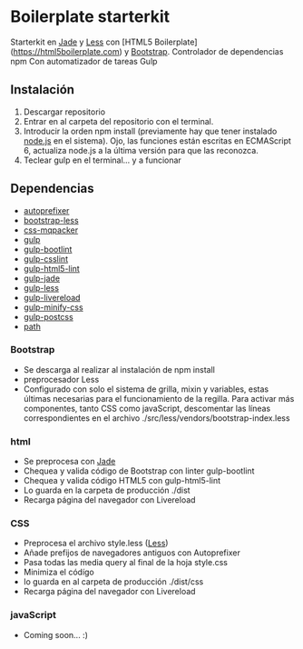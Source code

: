 # Boilerplate starterkit

Starterkit en [Jade](http://jade-lang.com) y [Less](http://lesscss.org) con [HTML5 Boilerplate] (https://html5boilerplate.com) y [Bootstrap](http://getbootstrap.com).
Controlador de dependencias npm
Con automatizador de tareas Gulp


## Instalación
1. Descargar repositorio
2. Entrar en al carpeta del repositorio con el terminal.
3. Introducir la orden npm install (previamente hay que tener instalado [node.js](https://nodejs.org/en/) en el sistema). Ojo, las funciones están escritas en ECMAScript 6, actualiza node.js a la última versión para que las reconozca.
4. Teclear gulp en el terminal... y a funcionar


## Dependencias

* [autoprefixer](https://www.npmjs.com/package/autoprefixer)
* [bootstrap-less](https://www.npmjs.com/package/bootstrap-less)
* [css-mqpacker](https://github.com/hail2u/node-css-mqpacker)
* [gulp](https://www.npmjs.com/package/gulp)
* [gulp-bootlint](https://www.npmjs.com/package/gulp-bootlint)
* [gulp-csslint](https://www.npmjs.com/package/gulp-csslint)
* [gulp-html5-lint](https://www.npmjs.com/package/gulp-html5-lint)
* [gulp-jade](https://www.npmjs.com/package/gulp-jade)
* [gulp-less](https://www.npmjs.com/package/gulp-less)
* [gulp-livereload](https://www.npmjs.com/package/gulp-livereload)
* [gulp-minify-css](https://www.npmjs.com/package/gulp-minify-css)
* [gulp-postcss](https://www.npmjs.com/package/gulp-postcss)
* [path](https://www.npmjs.com/package/path)


### Bootstrap
* Se descarga al realizar al instalación de npm install
* preprocesador Less
* Configurado con solo el sistema de grilla, mixin y variables, estas últimas necesarias para el funcionamiento de la regilla. Para activar más componentes, tanto CSS como javaScript, descomentar las líneas correspondientes en el archivo ./src/less/vendors/bootstrap-index.less


### html

* Se preprocesa con [Jade](http://jade-lang.com)
* Chequea y valida código de Bootstrap con linter gulp-bootlint
* Chequea y valida código HTML5 con gulp-html5-lint
* Lo guarda en la carpeta de producción ./dist
* Recarga página del navegador con Livereload

### CSS

* Preprocesa el archivo style.less ([Less](http://lesscss.org))
* Añade prefijos de navegadores antiguos con Autoprefixer
* Pasa todas las media query al final de la hoja style.css
* Minimiza el códígo
* lo guarda en al carpeta de producción ./dist/css
* Recarga página del navegador con Livereload

### javaScript

* Coming soon... :)

